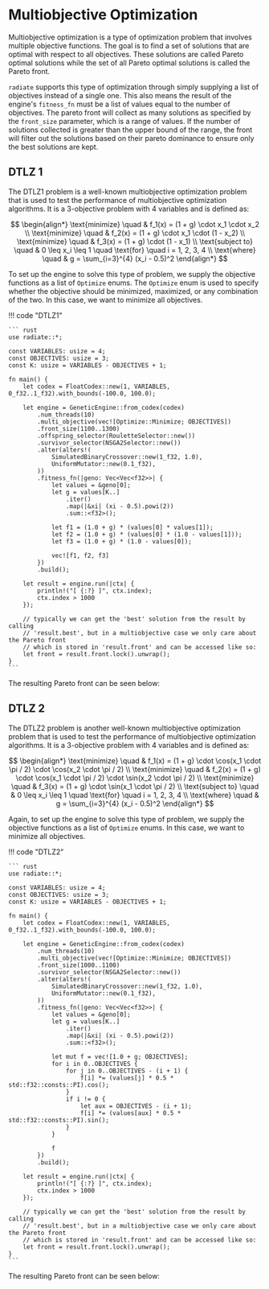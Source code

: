 # Multiobjective Optimization

Multiobjective optimization is a type of optimization problem that involves multiple objective functions. The goal is to find a set of solutions that are optimal with respect to all objectives. These solutions are called Pareto optimal solutions while the set of all Pareto optimal solutions is called the Pareto front.

`radiate` supports this type of optimization through simply supplying a list of objectives instead of a single one. This also means the result of the engine's `fitness_fn` must be a list of values equal to the number of objectives. The pareto front will collect as many solutions as specified by the `front_size` parameter, which is a range of values. If the number of solutions collected is greater than the upper bound of the range, the front will filter out the solutions based on their pareto dominance to ensure only the best solutions are kept.

## DTLZ 1

The DTLZ1 problem is a well-known multiobjective optimization problem that is used to test the performance of multiobjective optimization algorithms. It is a 3-objective problem with 4 variables and is defined as:

$$
\begin{align*}
\text{minimize} \quad & f_1(x) = (1 + g) \cdot x_1 \cdot x_2 \\
\text{minimize} \quad & f_2(x) = (1 + g) \cdot x_1 \cdot (1 - x_2) \\
\text{minimize} \quad & f_3(x) = (1 + g) \cdot (1 - x_1) \\
\text{subject to} \quad & 0 \leq x_i \leq 1 \quad \text{for} \quad i = 1, 2, 3, 4 \\
\text{where} \quad & g = \sum_{i=3}^{4} (x_i - 0.5)^2
\end{align*}
$$

To set up the engine to solve this type of problem, we supply the objective functions as a list of `Optimize` enums. The `Optimize` enum is used to specify whether the objective should be minimized, maximized, or any combination of the two. In this case, we want to minimize all objectives.

!!! code "DTLZ1"

    ``` rust 
    use radiate::*;

    const VARIABLES: usize = 4;
    const OBJECTIVES: usize = 3;
    const K: usize = VARIABLES - OBJECTIVES + 1;

    fn main() {
        let codex = FloatCodex::new(1, VARIABLES, 0_f32..1_f32).with_bounds(-100.0, 100.0);

        let engine = GeneticEngine::from_codex(codex)
            .num_threads(10)
            .multi_objective(vec![Optimize::Minimize; OBJECTIVES])
            .front_size(1100..1300)
            .offspring_selector(RouletteSelector::new())
            .survivor_selector(NSGA2Selector::new())
            .alter(alters!(
                SimulatedBinaryCrossover::new(1_f32, 1.0),
                UniformMutator::new(0.1_f32),
            ))
            .fitness_fn(|geno: Vec<Vec<f32>>| {
                let values = &geno[0];
                let g = values[K..]
                    .iter()
                    .map(|&xi| (xi - 0.5).powi(2))
                    .sum::<f32>();

                let f1 = (1.0 + g) * (values[0] * values[1]);
                let f2 = (1.0 + g) * (values[0] * (1.0 - values[1]));
                let f3 = (1.0 + g) * (1.0 - values[0]);

                vec![f1, f2, f3]
            })
            .build();

        let result = engine.run(|ctx| {
            println!("[ {:?} ]", ctx.index);
            ctx.index > 1000
        });

        // typically we can get the 'best' solution from the result by calling
        // 'result.best', but in a multiobjective case we only care about the Pareto front
        // which is stored in 'result.front' and can be accessed like so:
        let front = result.front.lock().unwrap();
    }
    ```

The resulting Pareto front can be seen below:

<div id="dtlz_1"></div>


## DTLZ 2

The DTLZ2 problem is another well-known multiobjective optimization problem that is used to test the performance of multiobjective optimization algorithms. It is a 3-objective problem with 4 variables and is defined as:

$$
\begin{align*}
\text{minimize} \quad & f_1(x) = (1 + g) \cdot \cos(x_1 \cdot \pi / 2) \cdot \cos(x_2 \cdot \pi / 2) \\
\text{minimize} \quad & f_2(x) = (1 + g) \cdot \cos(x_1 \cdot \pi / 2) \cdot \sin(x_2 \cdot \pi / 2) \\
\text{minimize} \quad & f_3(x) = (1 + g) \cdot \sin(x_1 \cdot \pi / 2) \\
\text{subject to} \quad & 0 \leq x_i \leq 1 \quad \text{for} \quad i = 1, 2, 3, 4 \\
\text{where} \quad & g = \sum_{i=3}^{4} (x_i - 0.5)^2
\end{align*}
$$

Again, to set up the engine to solve this type of problem, we supply the objective functions as a list of `Optimize` enums. In this case, we want to minimize all objectives.

!!! code "DTLZ2"

    ``` rust 
    use radiate::*;

    const VARIABLES: usize = 4;
    const OBJECTIVES: usize = 3;
    const K: usize = VARIABLES - OBJECTIVES + 1;

    fn main() {
        let codex = FloatCodex::new(1, VARIABLES, 0_f32..1_f32).with_bounds(-100.0, 100.0);

        let engine = GeneticEngine::from_codex(codex)
            .num_threads(10)
            .multi_objective(vec![Optimize::Minimize; OBJECTIVES])
            .front_size(1000..1100)
            .survivor_selector(NSGA2Selector::new())
            .alter(alters!(
                SimulatedBinaryCrossover::new(1_f32, 1.0),
                UniformMutator::new(0.1_f32),
            ))
            .fitness_fn(|geno: Vec<Vec<f32>>| {
                let values = &geno[0];
                let g = values[K..]
                    .iter()
                    .map(|&xi| (xi - 0.5).powi(2))
                    .sum::<f32>();

                let mut f = vec![1.0 + g; OBJECTIVES];
                for i in 0..OBJECTIVES {
                    for j in 0..OBJECTIVES - (i + 1) {
                        f[i] *= (values[j] * 0.5 * std::f32::consts::PI).cos();
                    }
                    if i != 0 {
                        let aux = OBJECTIVES - (i + 1);
                        f[i] *= (values[aux] * 0.5 * std::f32::consts::PI).sin();
                    }
                }

                f
            })
            .build();

        let result = engine.run(|ctx| {
            println!("[ {:?} ]", ctx.index);
            ctx.index > 1000
        });

        // typically we can get the 'best' solution from the result by calling
        // 'result.best', but in a multiobjective case we only care about the Pareto front
        // which is stored in 'result.front' and can be accessed like so:
        let front = result.front.lock().unwrap();
    }
    ```

The resulting Pareto front can be seen below:

<div id="dtlz_2"></div>

<script src="https://cdn.plot.ly/plotly-latest.min.js"></script>
<script>
Promise.all([
    fetch("../assets/dtlz_1.json").then(response => response.json()),
    fetch("../assets/dtlz_2.json").then(response => response.json())
])
.then(([dtlz1, dtlz2]) => {
    let x1 = [], y1 = [], z1 = [];
    let x2 = [], y2 = [], z2 = [];

    dtlz1.pareto_front.forEach(point => {
        x1.push(point[0]);
        y1.push(point[1]);
        z1.push(point[2]);
    });

    dtlz2.pareto_front.forEach(point => {
        x2.push(point[0]);
        y2.push(point[1]);
        z2.push(point[2]);
    });

    let trace1 = {
        x: x1,
        y: y1,
        z: z1,
        mode: "markers",
        type: "scatter3d",
        name: "DTLZ1",
        marker: { size: 5, color: "blue" }
    };

    let trace2 = {
        x: x2,
        y: y2,
        z: z2,
        mode: "markers",
        type: "scatter3d",
        name: "DTLZ2",
        marker: { size: 5, color: "red" }
    };

    Plotly.newPlot("dtlz_1", [trace1]);
    Plotly.newPlot("dtlz_2", [trace2]);
})
.catch(error => console.error(error));
</script>